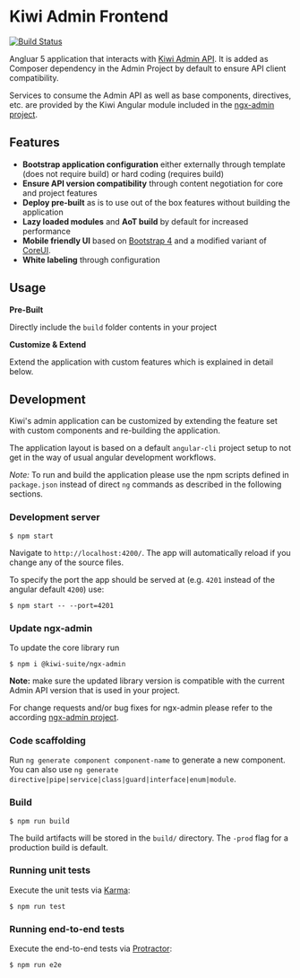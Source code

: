 # Kiwi Admin Frontend

[![Build Status](https://travis-ci.org/kiwi-suite/admin-frontend.svg?branch=master)](https://travis-ci.org/kiwi-suite/admin-frontend)

Angluar 5 application that interacts with [Kiwi Admin API](https://github.com/kiwi-suite/admin).
It is added as Composer dependency in the Admin Project by default to ensure API client compatibility.

Services to consume the Admin API as well as base components, directives, etc. are provided by the Kiwi Angular module included in the  [ngx-admin project](https://github.com/kiwi-suite/ngx-admin).

## Features

- **Bootstrap application configuration** either externally through template (does not require build) or hard coding (requires build)
- **Ensure API version compatibility** through content negotiation for core and project features
- **Deploy pre-built** as is to use out of the box features without building the application
- **Lazy loaded modules** and **AoT build** by default for increased performance
- **Mobile friendly UI** based on [Bootstrap 4](https://getbootstrap.com/docs/4.0/) and a modified variant of [CoreUI](http://coreui.io/).
- **White labeling** through configuration

## Usage

**Pre-Built**

Directly include the `build` folder contents in your project

**Customize & Extend**

Extend the application with custom features which is explained in detail below.

## Development

Kiwi's admin application can be customized by extending the feature set with custom components and re-building the application.

The application layout is based on a default `angular-cli` project setup to not get in the way of usual angular development workflows.

*Note:* To run and build the application please use the npm scripts defined in `package.json` instead of direct `ng` commands as described in the following sections.

### Development server

    $ npm start

Navigate to `http://localhost:4200/`. The app will automatically reload if you change any of the source files.

To specify the port the app should be served at (e.g. `4201` instead of the angular default `4200`) use:

    $ npm start -- --port=4201

### Update ngx-admin

To update the core library run

    $ npm i @kiwi-suite/ngx-admin

**Note:** make sure the updated library version is compatible with the current Admin API version that is used in your project.

For change requests and/or bug fixes for ngx-admin please refer to the according [ngx-admin project](https://github.com/kiwi-suite/ngx-admin/issues).

### Code scaffolding

Run `ng generate component component-name` to generate a new component. You can also use `ng generate directive|pipe|service|class|guard|interface|enum|module`.

### Build

    $ npm run build

The build artifacts will be stored in the `build/` directory. The `-prod` flag for a production build is default.

### Running unit tests

Execute the unit tests via [Karma](https://karma-runner.github.io):

    $ npm run test


### Running end-to-end tests

Execute the end-to-end tests via [Protractor](http://www.protractortest.org/):

    $ npm run e2e

